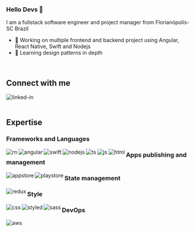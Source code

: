 ### Hello Devs 👋
I am a fullstack software engineer and project manager from Florianópolis-SC Brazil
- 🔭 Working on multiple frontend and backend project using Angular, React Native, Swift and Nodejs
- 🌱 Learning design patterns in depth
<br>

## Connect with me

[<img align="left" alt="linked-in" src="https://img.shields.io/badge/linkedin-%230077B5.svg?&style=for-the-badge&logo=linkedin&logoColor=white" />](https://www.linkedin.com/in/marcello-caon/?locale=en_US)

<br>
<br>

## Expertise

### Frameworks and Languages

<img align="left" alt="rn" src="https://img.shields.io/badge/react_native-%2320232a.svg?style=for-the-badge&logo=react&logoColor=%2361DAFB" />

<img align="left" alt="angular" src="https://img.shields.io/badge/angular-%23DD0031.svg?style=for-the-badge&logo=angular&logoColor=white" />

<img align="left" alt="swift" src="https://img.shields.io/badge/swift-F54A2A?style=for-the-badge&logo=swift&logoColor=white" />

<img align="left" alt="nodejs" src="https://img.shields.io/badge/node.js%20-%2343853D.svg?&style=for-the-badge&logo=node.js&logoColor=white" />

<img align="left" alt="ts" src="https://img.shields.io/badge/typescript-%23007ACC.svg?style=for-the-badge&logo=typescript&logoColor=white" />

<img align="left" alt="js" src="https://img.shields.io/badge/javascript-%23323330.svg?style=for-the-badge&logo=javascript&logoColor=%23F7DF1E" />

<img align="left" alt="html" src="https://img.shields.io/badge/html5-%23E34F26.svg?style=for-the-badge&logo=html5&logoColor=white" />

### Apps publishing and management
<img align="left" alt="appstore" src="https://img.shields.io/badge/App_Store-0D96F6?style=for-the-badge&logo=app-store&logoColor=white" />

<img align="left" alt="playstore" src="https://img.shields.io/badge/Google_Play-414141?style=for-the-badge&logo=google-play&logoColor=white" />

### State management
<img align="left" alt="redux" src="https://img.shields.io/badge/redux-%23593d88.svg?style=for-the-badge&logo=redux&logoColor=white" />

### Style

<img align="left" alt="css" src="https://img.shields.io/badge/css3-%231572B6.svg?style=for-the-badge&logo=css3&logoColor=white" />

<img align="left" alt="styled" src="https://img.shields.io/badge/styled--components-DB7093?style=for-the-badge&logo=styled-components&logoColor=white" />

<img align="left" alt="sass" src="https://img.shields.io/badge/SASS-hotpink.svg?style=for-the-badge&logo=SASS&logoColor=white" />

### DevOps
<img align="left" alt="aws" src="https://img.shields.io/badge/Amazon%20AWS-%23232F3E?logo=amazon-aws&logoColor=white&style=for-the-badge" />
<br>
<br>
